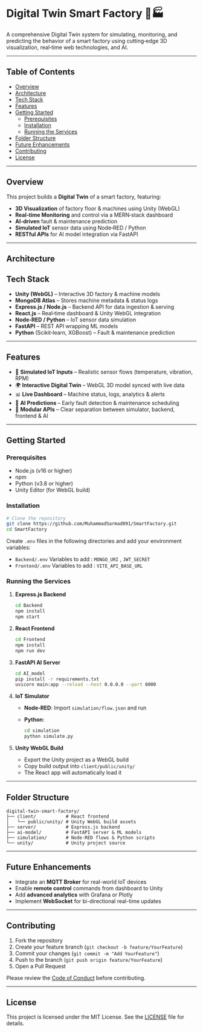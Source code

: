 
# Digital Twin Smart Factory 🚀🏭
A comprehensive Digital Twin system for simulating, monitoring, and predicting the behavior of a smart factory using cutting‑edge 3D visualization, real‑time web technologies, and AI.

---

## Table of Contents

- [Overview](#overview)
- [Architecture](#architecture)
- [Tech Stack](#tech-stack)
- [Features](#features)
- [Getting Started](#getting-started)
  - [Prerequisites](#prerequisites)
  - [Installation](#installation)
  - [Running the Services](#running-the-services)
- [Folder Structure](#folder-structure)
- [Future Enhancements](#future-enhancements)
- [Contributing](#contributing)
- [License](#license)

---

## Overview

This project builds a **Digital Twin** of a smart factory, featuring:

- **3D Visualization** of factory floor & machines using Unity (WebGL)
- **Real‑time Monitoring** and control via a MERN‑stack dashboard
- **AI‑driven** fault & maintenance prediction
- **Simulated IoT** sensor data using Node‑RED / Python
- **RESTful APIs** for AI model integration via FastAPI

---

## Architecture



## Tech Stack

* **Unity (WebGL)** – Interactive 3D factory & machine models
* **MongoDB Atlas** – Stores machine metadata & status logs
* **Express.js / Node.js** – Backend API for data ingestion & serving
* **React.js** – Real‑time dashboard & Unity WebGL integration
* **Node‑RED / Python** – IoT sensor data simulation
* **FastAPI** – REST API wrapping ML models
* **Python** (Scikit‑learn, XGBoost) – Fault & maintenance prediction

---

## Features

* 📡 **Simulated IoT Inputs** – Realistic sensor flows (temperature, vibration, RPM)
* 🌍 **Interactive Digital Twin** – WebGL 3D model synced with live data
* 📊 **Live Dashboard** – Machine status, logs, analytics & alerts
* 🤖 **AI Predictions** – Early fault detection & maintenance scheduling
* 🔌 **Modular APIs** – Clear separation between simulator, backend, frontend & AI

---

## Getting Started

### Prerequisites

* Node.js (v16 or higher)
* npm
* Python (v3.8 or higher)
* Unity Editor (for WebGL build)

### Installation

```bash
# Clone the repository
git clone https://github.com/MuhammadSarmad091/SmartFactory.git
cd SmartFactory
```

Create `.env` files in the following directories and add your environment variables:

* `Backend/.env`         Variables to add : `MONGO_URI` , `JWT_SECRET`
* `Frontend/.env`        Variables to add : `VITE_API_BASE_URL`


### Running the Services

1. **Express.js Backend**

   ```bash
   cd Backend
   npm install
   npm start
   ```
2. **React Frontend**

   ```bash
   cd Frontend
   npm install
   npm run dev
   ```
3. **FastAPI AI Server**

   ```bash
   cd AI_model
   pip install -r requirements.txt
   uvicorn main:app --reload --host 0.0.0.0 --port 8000
   ```
4. **IoT Simulator**

   * **Node‑RED**: Import `simulation/flow.json` and run
   * **Python**:

     ```bash
     cd simulation
     python simulate.py
     ```
5. **Unity WebGL Build**

   * Export the Unity project as a WebGL build
   * Copy build output into `client/public/unity/`
   * The React app will automatically load it

---

## Folder Structure

```
digital-twin-smart-factory/
├── client/           # React frontend
│   └── public/unity/ # Unity WebGL build assets
├── server/           # Express.js backend
├── ai-model/         # FastAPI server & ML models
├── simulation/       # Node‑RED flows & Python scripts
└── unity/            # Unity project source
```

---

## Future Enhancements

* Integrate an **MQTT Broker** for real-world IoT devices
* Enable **remote control** commands from dashboard to Unity
* Add **advanced analytics** with Grafana or Plotly
* Implement **WebSocket** for bi-directional real-time updates

---

## Contributing

1. Fork the repository
2. Create your feature branch (`git checkout -b feature/YourFeature`)
3. Commit your changes (`git commit -m "Add YourFeature"`)
4. Push to the branch (`git push origin feature/YourFeature`)
5. Open a Pull Request

Please review the [Code of Conduct](CODE_OF_CONDUCT.md) before contributing.

---

## License

This project is licensed under the MIT License. See the [LICENSE](LICENSE) file for details.

```
```
